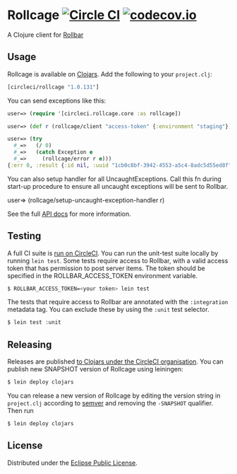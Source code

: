 # Rollcage [![Circle CI](https://circleci.com/gh/circleci/rollcage.svg?style=svg)](https://circleci.com/gh/circleci/rollcage) [![codecov.io](https://codecov.io/github/circleci/rollcage/coverage.svg?branch=master)](https://codecov.io/github/circleci/rollcage?branch=master)

A Clojure client for [Rollbar](http://rollbar.com)


## Usage

Rollcage is available on [Clojars](https://clojars.org/circleci/rollcage). Add the following to your `project.clj`:

```Clojure
[circleci/rollcage "1.0.131"]
```

You can send exceptions like this:

```Clojure
user=> (require '[circleci.rollcage.core :as rollcage])

user=> (def r (rollcage/client "access-token" {:environment "staging"}))

user=> (try
  #_=>   (/ 0)
  #_=>   (catch Exception e
  #_=>     (rollcage/error r e)))
{:err 0, :result {:id nil, :uuid "1cb0c8bf-3942-4553-a5c4-8adc5d55ed8f"}}
```

You can also setup handler for all UncaughtExceptions.
Call this fn during start-up procedure to ensure all uncaught exceptions
will be sent to Rollbar.

user=> (rollcage/setup-uncaught-exception-handler r)

See the full [API docs](https://circleci.github.io/rollcage/) for more
information.

## Testing

A full CI suite is [run on CircleCI](https://circleci.com/gh/circleci/rollcage).
You can run the unit-test suite locally by running `lein test`. Some tests
require access to Rollbar, with a valid access token that has permission to post
server items. The token should be specified in the ROLLBAR_ACCESS_TOKEN
environment variable.

```bash
$ ROLLBAR_ACCESS_TOKEN=<your token> lein test
```

The tests that require access to Rollbar are annotated with the `:integration`
metadata tag. You can exclude these by using the `:unit` test selector.

```bash
$ lein test :unit
```


## Releasing

Releases are published [to Clojars under the CircleCI organisation](https://clojars.org/circleci/rollcage).
You can publish new SNAPSHOT version of Rollcage using leiningen:

```bash
$ lein deploy clojars
```

You can release a new version of Rollcage by editing the version string in
`project.clj` according to [semver](http://semver.org/) and removing the
`-SNAPSHOT` qualifier. Then run

```bash
$ lein deploy clojars
```

## License

Distributed under the [Eclipse Public License](http://www.eclipse.org/legal/epl-v10.html).
